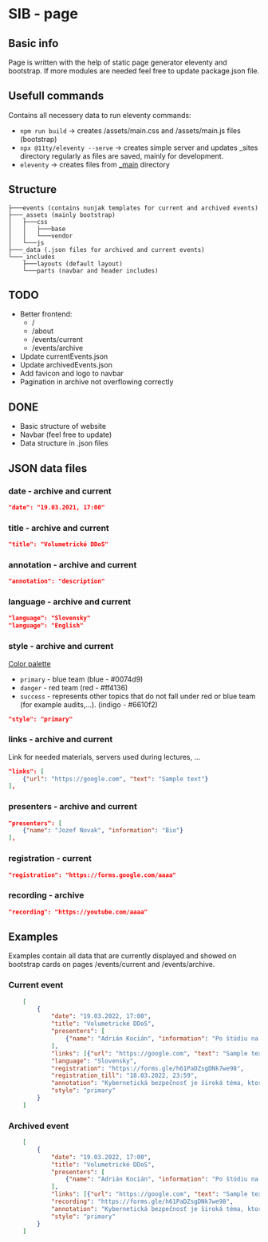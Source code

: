 ﻿# SIB - page

## Basic info
Page is written with the help of static page generator eleventy and bootstrap. If more modules are needed feel free to update package.json file.

## Usefull commands
Contains all necessery data to run eleventy commands:
* `npm run build` -> creates /assets/main.css and /assets/main.js files (bootstrap)
* `npx @11ty/eleventy --serve` -> creates simple server and updates _sites directory regularly as files are saved, mainly for development.
* `eleventy` -> creates files from [_main](./_main) directory

## Structure
```
├───events (contains nunjak templates for current and archived events)
├───_assets (mainly bootstrap)
│   ├───css
│   │   ├───base
│   │   └───vendor
│   └───js
├───_data (.json files for archived and current events)
└───_includes
    ├───layouts (default layout)
    └───parts (navbar and header includes)
```

## TODO
* Better frontend:
    * /
    * /about
    * /events/current
    * /events/archive
* Update currentEvents.json
* Update archivedEvents.json
* Add favicon and logo to navbar
* Pagination in archive not overflowing correctly

## DONE
* Basic structure of website
* Navbar (feel free to update)
* Data structure in .json files

## JSON data files
### date - archive and current
```json
"date": "19.03.2021, 17:00"
```
### title - archive and current
```json
"title": "Volumetrické DDoS"
```
### annotation - archive and current
```json
"annotation": "description"
```
### language - archive and current
```json
"language": "Slovensky"
"language": "English"
```
### style - archive and current
[Color palette](https://icolorpalette.com/6c0679_264001_f91002_032946_a10018)
* `primary` - blue team (blue - #0074d9)
* `danger` - red team (red - #ff4136)
* `success` - represents other topics that do not fall under red or blue team (for example audits,...). (indigo - #6610f2)
```json
"style": "primary"
```
### links - archive and current
Link for needed materials, servers used during lectures, ...
```json
"links": [
    {"url": "https://google.com", "text": "Sample text"}
],
```
### presenters - archive and current
```json
"presenters": [
    {"name": "Jozef Novak", "information": "Bio"}
],
```
### registration - current
```json
"registration": "https://forms.google.com/aaaa"
```
### recording - archive
```json
"recording": "https://youtube.com/aaaa"
```


## Examples
Examples contain all data that are currently displayed and showed on bootstrap cards on pages /events/current and /events/archive.
### Current event
```json
    [
        {
            "date": "19.03.2022, 17:00",
            "title": "Volumetrické DDoS",
            "presenters": [
                {"name": "Adrián Kocián", "information": "Po štúdiu na FEI STU v Bratislave v odbore Telekomunikácie pracoval na viacerých pozíciách v oblasti bezpečnosti informačných a komunikačných technológií (IKT). V súčasnosti pracuje ako konzultant bezpečnosti IKT pre telekomunikačného operátora pre riešenia ako ochrana pred DDoS útokmi, firewallové riešenia a zlepšenie bezpečnosti firemných zákazníkov."}
            ],
            "links": [{"url": "https://google.com", "text": "Sample text"}],
            "language": "Slovensky",
            "registration": "https://forms.gle/h61PaDZsgDNk7we98",
            "registration_till": "18.03.2022, 23:59",
            "annotation": "Kybernetická bezpečnosť je široká téma, ktorá zahŕňa aj bezpečnosť sietí a zabezpečenie dostupnosti služieb. DDoS útoky predstavujú hrozbu ktorou sa musia denne zaoberať poskytovatelia telekomunikačných služieb, aj mnohé firmy a inštitúcie (nielen) na Slovensku. Na seminári sa pozrieme na to ako a prečo volumetrické DDoS útoky vznikajú, aký býva cieľ a motivácia útočníkov a ako funguje ochrana pred takýmito útokmi v praxi.",
            "style": "primary"
        }
    ]
```
### Archived event

```json
    [
        {
            "date": "19.03.2022, 17:00",
            "title": "Volumetrické DDoS",
            "presenters": [
                {"name": "Adrián Kocián", "information": "Po štúdiu na FEI STU v Bratislave v odbore Telekomunikácie pracoval na viacerých pozíciách v oblasti bezpečnosti informačných a komunikačných technológií (IKT). V súčasnosti pracuje ako konzultant bezpečnosti IKT pre telekomunikačného operátora pre riešenia ako ochrana pred DDoS útokmi, firewallové riešenia a zlepšenie bezpečnosti firemných zákazníkov."}
            ],
            "links": [{"url": "https://google.com", "text": "Sample text"}],
            "recording": "https://forms.gle/h61PaDZsgDNk7we98",
            "annotation": "Kybernetická bezpečnosť je široká téma, ktorá zahŕňa aj bezpečnosť sietí a zabezpečenie dostupnosti služieb. DDoS útoky predstavujú hrozbu ktorou sa musia denne zaoberať poskytovatelia telekomunikačných služieb, aj mnohé firmy a inštitúcie (nielen) na Slovensku. Na seminári sa pozrieme na to ako a prečo volumetrické DDoS útoky vznikajú, aký býva cieľ a motivácia útočníkov a ako funguje ochrana pred takýmito útokmi v praxi.",
            "style": "primary"
        }
    ]
```
